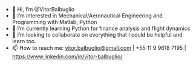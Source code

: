 - 👋 Hi, I’m @VitorBalbuglio
- 👀 I’m interested in Mechanical/Aeronautical Engineering and Programming with Matlab, Python
- 🌱 I’m currently learning Python for finance analysis and flight dynamics
- 💞️ I’m looking to collaborate on everything that I could be helpful and learn too.
- 📫 How to reach me: vitor.balbuglio@gmail.com | +55 11 9 9618 7195 | https://www.linkedin.com/in/vitor-balbuglio/

<!---
VitorBalbuglio/VitorBalbuglio is a ✨ special ✨ repository because its `README.md` (this file) appears on your GitHub profile.
You can click the Preview link to take a look at your changes.
--->
